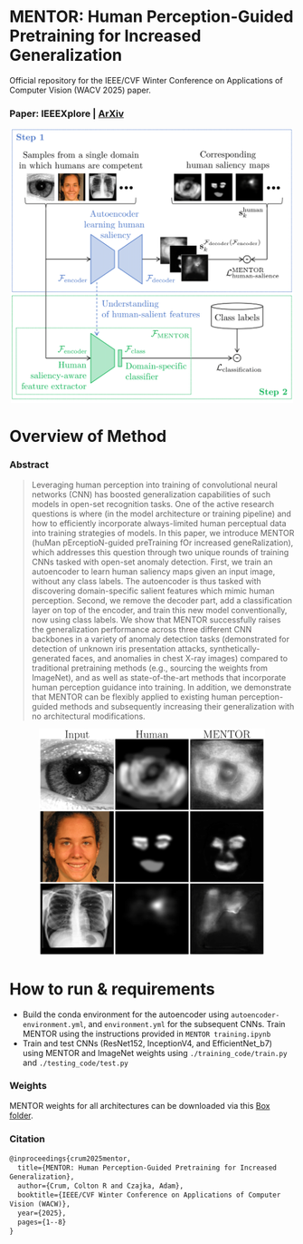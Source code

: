 # MENTOR: Human Perception-Guided Pretraining for Increased Generalization

Official repository for the IEEE/CVF Winter Conference on Applications of Computer Vision (WACV 2025) paper.

### Paper: IEEEXplore | [ArXiv](https://arxiv.org/abs/2310.19545v2)

<p align="center">
  <img src="mentor.png" width="500" />
</p>

# Overview of Method
### Abstract
> Leveraging human perception into training of convolutional neural networks (CNN) has boosted generalization capabilities of such models in open-set recognition tasks. One of the active research questions is where (in the model architecture or training pipeline) and how to efficiently incorporate always-limited human perceptual data into training strategies of models. In this paper, we introduce MENTOR (huMan pErceptioN-guided preTraining fOr increased geneRalization), which addresses this question through two unique rounds of training CNNs tasked with open-set anomaly detection. First, we train an autoencoder to learn human saliency maps given an input image, without any class labels. The autoencoder is thus tasked with discovering domain-specific salient features which mimic human perception. Second, we remove the decoder part, add a classification layer on top of the encoder, and train this new model conventionally, now using class labels. We show that MENTOR successfully raises the generalization performance across three different CNN backbones in a variety of anomaly detection tasks (demonstrated for detection of unknown iris presentation attacks, synthetically-generated faces, and anomalies in chest X-ray images) compared to traditional pretraining methods (e.g., sourcing the weights from ImageNet), and as well as state-of-the-art methods that incorporate human perception guidance into training. In addition, we demonstrate that MENTOR can be flexibly applied to existing human perception-guided methods and subsequently increasing their generalization with no architectural modifications.

<p align="center">
  <img src="Human-Mentor-Sampler.png" width="400" height="400" />
</p>

# How to run & requirements
- Build the conda environment for the autoencoder using `autoencoder-environment.yml`, and `environment.yml` for the subsequent CNNs. Train MENTOR using the instructions provided in `MENTOR training.ipynb`
- Train and test CNNs (ResNet152, InceptionV4, and EfficientNet_b7) using MENTOR and ImageNet weights using `./training_code/train.py` and `./testing_code/test.py`

### Weights
MENTOR weights for all architectures can be downloaded via this [Box folder](https://notredame.box.com/s/xzpshhh0l07qgfledevhf8ttgn1kscat).

### Citation
```
@inproceedings{crum2025mentor,
  title={MENTOR: Human Perception-Guided Pretraining for Increased Generalization},
  author={Crum, Colton R and Czajka, Adam},
  booktitle={IEEE/CVF Winter Conference on Applications of Computer Vision (WACW)}, 
  year={2025},
  pages={1--8}
}
```

